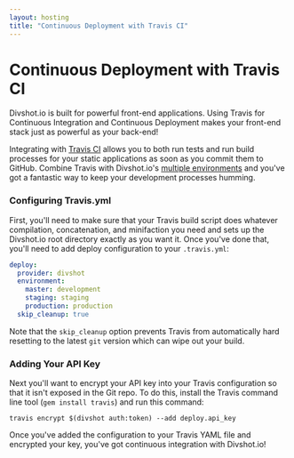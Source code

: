 ```yaml
---
layout: hosting
title: "Continuous Deployment with Travis CI"
---
```


# Continuous Deployment with Travis CI

<p class="lead">Divshot.io is built for powerful front-end applications. Using Travis for Continuous Integration and
Continuous Deployment makes your front-end stack just as powerful as your back-end!</p>

Integrating with [Travis CI](http://www.travis-ci.com) allows you to both run tests and run build processes for your static applications as soon
as you commit them to GitHub. Combine Travis with Divshot.io's [multiple environments](/guides/build) and you've got
a fantastic way to keep your development processes humming.

### Configuring Travis.yml

First, you'll need to make sure that your Travis build script does whatever compilation, concatenation, and minifaction
you need and sets up the Divshot.io root directory exactly as you want it. Once you've done that, you'll need to add
deploy configuration to your `.travis.yml`:

```yaml
deploy:
  provider: divshot
  environment:
    master: development
    staging: staging
    production: production
  skip_cleanup: true
```

Note that the `skip_cleanup` option prevents Travis from automatically hard resetting to the latest `git` version which
can wipe out your build.

### Adding Your API Key

Next you'll want to encrypt your API key into your Travis configuration so that it isn't exposed in the Git repo. To do
this, install the Travis command line tool (`gem install travis`) and run this command:

    travis encrypt $(divshot auth:token) --add deploy.api_key
    
Once you've added the configuration to your Travis YAML file and encrypted your key, you've got continuous integration
with Divshot.io!